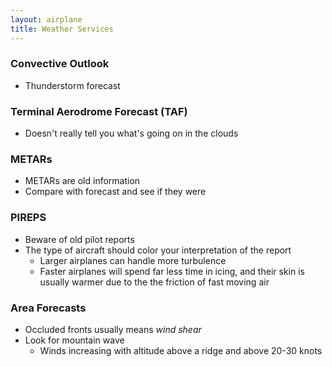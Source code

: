 ```yaml
---
layout: airplane
title: Weather Services
---
```


### Convective Outlook

- Thunderstorm forecast

### Terminal Aerodrome Forecast (TAF)

- Doesn't really tell you what's going on in the clouds

### METARs

- METARs are old information
- Compare with forecast and see if they were


### PIREPS

- Beware of old pilot reports
- The type of aircraft should color your interpretation of the report
	- Larger airplanes can handle more turbulence
	- Faster airplanes will spend far less time in icing, and their skin is usually warmer due to the the friction of fast moving air

### Area Forecasts

- Occluded fronts usually means *wind shear*
- Look for mountain wave
	- Winds increasing with altitude above a ridge and above 20-30 knots